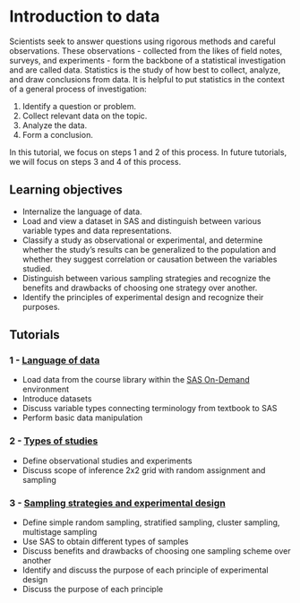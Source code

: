 # Introduction to data

Scientists seek to answer questions using rigorous methods and careful observations. These observations - collected from the likes of field notes, surveys, and experiments - form the backbone of a statistical investigation and are called data. Statistics is the study of how best to collect, analyze, and draw conclusions from data. It is helpful to put statistics in the context of a general process of investigation:

1. Identify a question or problem.
2. Collect relevant data on the topic.
3. Analyze the data.
4. Form a conclusion.

In this tutorial, we focus on steps 1 and 2 of this process. In future tutorials, we will focus on steps 3 and 4 of this process.

## Learning objectives

- Internalize the language of data.
- Load and view a dataset in SAS and distinguish between various variable types and data representations.
- Classify a study as observational or experimental, and determine whether the study’s results can be generalized to the population and whether they suggest correlation or causation between the variables studied.
- Distinguish between various sampling strategies and recognize the benefits and drawbacks of choosing one strategy over another.
- Identify the principles of experimental design and recognize their purposes.

## Tutorials

### 1 - [Language of data](https://bghammill.github.io/ims-01-data/ims-01-lesson-01/)

- Load data from the course library within the [SAS On-Demand](https://welcome.oda.sas.com/home) environment
- Introduce datasets
- Discuss variable types connecting terminology from textbook to SAS
- Perform basic data manipulation

### 2 - [Types of studies](https://bghammill.github.io/ims-01-data/ims-01-lesson-02/)

- Define observational studies and experiments
- Discuss scope of inference 2x2 grid with random assignment and sampling

### 3 - [Sampling strategies and experimental design](https://bghammill.github.io/ims-01-data/ims-01-lesson-03/)

- Define simple random sampling, stratified sampling, cluster sampling, multistage sampling
- Use SAS to obtain different types of samples
- Discuss benefits and drawbacks of choosing one sampling scheme over another
- Identify and discuss the purpose of each principle of experimental design
- Discuss the purpose of each principle



